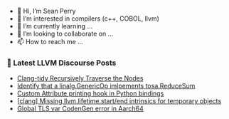 - 👋 Hi, I’m Sean Perry
- 👀 I’m interested in compilers (c++, COBOL, llvm)
- 🌱 I’m currently learning ...
- 💞️ I’m looking to collaborate on ...
- 📫 How to reach me ...

<!---
s66perry/s66perry is a ✨ special ✨ repository because its `README.md` (this file) appears on your GitHub profile.
You can click the Preview link to take a look at your changes.
--->
### 📕 Latest LLVM Discourse Posts

<!-- DISCOURSE-LLVM:START -->
- [Clang-tidy Recursively Traverse the Nodes](https://discourse.llvm.org/t/clang-tidy-recursively-traverse-the-nodes/71935#post_5)
- [Identify that a linalg.GenericOp imlpements tosa.ReduceSum](https://discourse.llvm.org/t/identify-that-a-linalg-genericop-imlpements-tosa-reducesum/72142#post_2)
- [Custom Attribute printing hook in Python bindings](https://discourse.llvm.org/t/custom-attribute-printing-hook-in-python-bindings/72031#post_8)
- [[clang] Missing llvm.lifetime.start/end intrinsics for temporary objects](https://discourse.llvm.org/t/clang-missing-llvm-lifetime-start-end-intrinsics-for-temporary-objects/72144#post_1)
- [Global TLS var CodenGen error in Aarch64](https://discourse.llvm.org/t/global-tls-var-codengen-error-in-aarch64/72143#post_1)
<!-- DISCOURSE-LLVM:END -->
